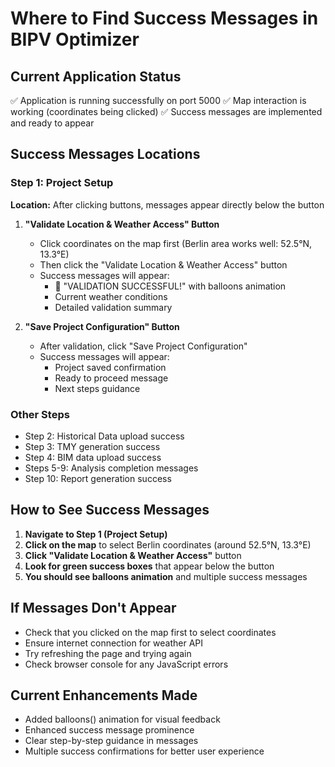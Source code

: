 # Where to Find Success Messages in BIPV Optimizer

## Current Application Status
✅ Application is running successfully on port 5000
✅ Map interaction is working (coordinates being clicked)
✅ Success messages are implemented and ready to appear

## Success Messages Locations

### Step 1: Project Setup
**Location:** After clicking buttons, messages appear directly below the button

1. **"Validate Location & Weather Access" Button**
   - Click coordinates on the map first (Berlin area works well: 52.5°N, 13.3°E)
   - Then click the "Validate Location & Weather Access" button
   - Success messages will appear:
     - 🎉 "VALIDATION SUCCESSFUL!" with balloons animation
     - Current weather conditions
     - Detailed validation summary

2. **"Save Project Configuration" Button**
   - After validation, click "Save Project Configuration"
   - Success messages will appear:
     - Project saved confirmation
     - Ready to proceed message
     - Next steps guidance

### Other Steps
- Step 2: Historical Data upload success
- Step 3: TMY generation success
- Step 4: BIM data upload success
- Steps 5-9: Analysis completion messages
- Step 10: Report generation success

## How to See Success Messages

1. **Navigate to Step 1 (Project Setup)**
2. **Click on the map** to select Berlin coordinates (around 52.5°N, 13.3°E)
3. **Click "Validate Location & Weather Access"** button
4. **Look for green success boxes** that appear below the button
5. **You should see balloons animation** and multiple success messages

## If Messages Don't Appear
- Check that you clicked on the map first to select coordinates
- Ensure internet connection for weather API
- Try refreshing the page and trying again
- Check browser console for any JavaScript errors

## Current Enhancements Made
- Added balloons() animation for visual feedback
- Enhanced success message prominence 
- Clear step-by-step guidance in messages
- Multiple success confirmations for better user experience
